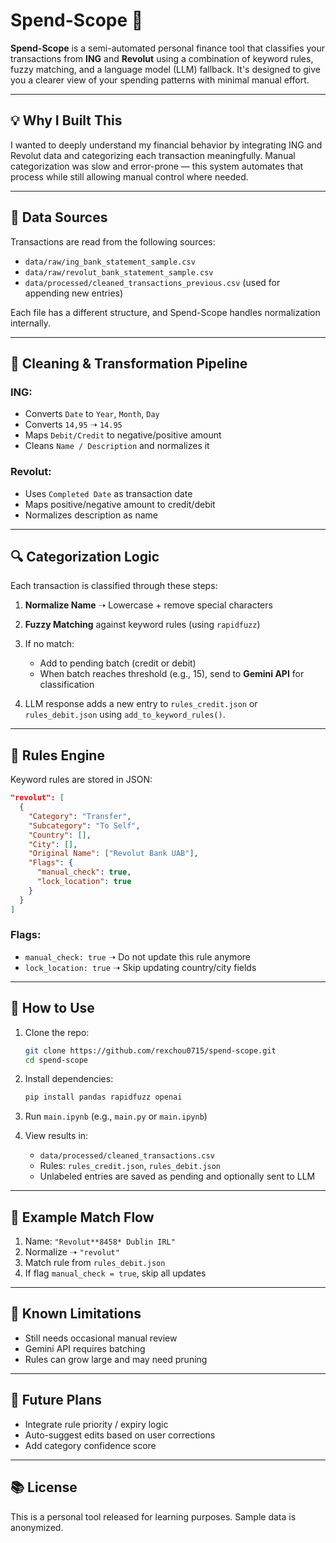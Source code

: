 # Spend-Scope 🧾

**Spend-Scope** is a semi-automated personal finance tool that classifies your transactions from **ING** and **Revolut** using a combination of keyword rules, fuzzy matching, and a language model (LLM) fallback. It's designed to give you a clearer view of your spending patterns with minimal manual effort.

---

## 💡 Why I Built This

I wanted to deeply understand my financial behavior by integrating ING and Revolut data and categorizing each transaction meaningfully. Manual categorization was slow and error-prone — this system automates that process while still allowing manual control where needed.

---

## 📂 Data Sources

Transactions are read from the following sources:

* `data/raw/ing_bank_statement_sample.csv`
* `data/raw/revolut_bank_statement_sample.csv`
* `data/processed/cleaned_transactions_previous.csv` (used for appending new entries)

Each file has a different structure, and Spend-Scope handles normalization internally.

---

## 🧼 Cleaning & Transformation Pipeline

### ING:

* Converts `Date` to `Year`, `Month`, `Day`
* Converts `14,95` ➝ `14.95`
* Maps `Debit/Credit` to negative/positive amount
* Cleans `Name / Description` and normalizes it

### Revolut:

* Uses `Completed Date` as transaction date
* Maps positive/negative amount to credit/debit
* Normalizes description as name

---

## 🔍 Categorization Logic

Each transaction is classified through these steps:

1. **Normalize Name** ➝ Lowercase + remove special characters
2. **Fuzzy Matching** against keyword rules (using `rapidfuzz`)
3. If no match:

   * Add to pending batch (credit or debit)
   * When batch reaches threshold (e.g., 15), send to **Gemini API** for classification
4. LLM response adds a new entry to `rules_credit.json` or `rules_debit.json` using `add_to_keyword_rules()`.

---

## 🧠 Rules Engine

Keyword rules are stored in JSON:

```json
"revolut": [
  {
    "Category": "Transfer",
    "Subcategory": "To Self",
    "Country": [],
    "City": [],
    "Original Name": ["Revolut Bank UAB"],
    "Flags": {
      "manual_check": true,
      "lock_location": true
    }
  }
]
```

### Flags:

* `manual_check: true` ➝ Do not update this rule anymore
* `lock_location: true` ➝ Skip updating country/city fields

---

## 🚀 How to Use

1. Clone the repo:

   ```bash
   git clone https://github.com/rexchou0715/spend-scope.git
   cd spend-scope
   ```

2. Install dependencies:

   ```bash
   pip install pandas rapidfuzz openai
   ```

3. Run `main.ipynb` (e.g., `main.py` or `main.ipynb`)

4. View results in:

   * `data/processed/cleaned_transactions.csv`
   * Rules: `rules_credit.json`, `rules_debit.json`
   * Unlabeled entries are saved as pending and optionally sent to LLM

---

## 🧪 Example Match Flow

1. Name: `"Revolut**8458* Dublin IRL"`
2. Normalize ➝ `"revolut"`
3. Match rule from `rules_debit.json`
4. If flag `manual_check = true`, skip all updates

---


## 📌 Known Limitations

* Still needs occasional manual review
* Gemini API requires batching
* Rules can grow large and may need pruning

---

## 🌱 Future Plans

* Integrate rule priority / expiry logic
* Auto-suggest edits based on user corrections
* Add category confidence score

---

## 📚 License

This is a personal tool released for learning purposes. Sample data is anonymized.


